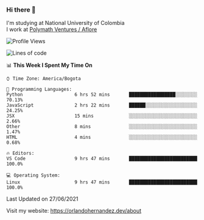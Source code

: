 ### Hi there 👋


<!--**AR4Z/AR4Z** is a ✨ _special_ ✨ repository because its `README.md` (this file) appears on your GitHub profile.

Here are some ideas to get you started:-->
I'm studying at National University of Colombia
<br>
I work at <a href="https://www.aflore.co/">Polymath Ventures / Aflore</a>
<br>

<!--START_SECTION:waka-->
![Profile Views](http://img.shields.io/badge/Profile%20Views-0-blue)

![Lines of code](https://img.shields.io/badge/From%20Hello%20World%20I%27ve%20Written-3.5%20million%20lines%20of%20code-blue)

📊 **This Week I Spent My Time On** 

```text
⌚︎ Time Zone: America/Bogota

💬 Programming Languages: 
Python                   6 hrs 52 mins       █████████████████░░░░░░░░   70.13% 
JavaScript               2 hrs 22 mins       ██████░░░░░░░░░░░░░░░░░░░   24.25% 
JSX                      15 mins             ░░░░░░░░░░░░░░░░░░░░░░░░░   2.66% 
Other                    8 mins              ░░░░░░░░░░░░░░░░░░░░░░░░░   1.47% 
HTML                     4 mins              ░░░░░░░░░░░░░░░░░░░░░░░░░   0.68%

🔥 Editors: 
VS Code                  9 hrs 47 mins       █████████████████████████   100.0%

💻 Operating System: 
Linux                    9 hrs 47 mins       █████████████████████████   100.0%

```


 Last Updated on 27/06/2021
<!--END_SECTION:waka-->


Visit my website: https://orlandohernandez.dev/about

